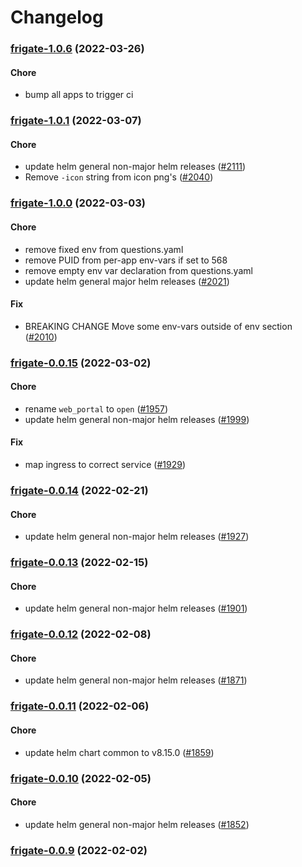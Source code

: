 # Changelog<br>


<a name="frigate-1.0.6"></a>
### [frigate-1.0.6](https://github.com/truecharts/apps/compare/frigate-1.0.5...frigate-1.0.6) (2022-03-26)

#### Chore

* bump all apps to trigger ci



<a name="frigate-1.0.1"></a>
### [frigate-1.0.1](https://github.com/truecharts/apps/compare/frigate-1.0.0...frigate-1.0.1) (2022-03-07)

#### Chore

* update helm general non-major helm releases ([#2111](https://github.com/truecharts/apps/issues/2111))
* Remove `-icon` string from icon png's ([#2040](https://github.com/truecharts/apps/issues/2040))



<a name="frigate-1.0.0"></a>
### [frigate-1.0.0](https://github.com/truecharts/apps/compare/frigate-0.0.15...frigate-1.0.0) (2022-03-03)

#### Chore

* remove fixed env from questions.yaml
* remove PUID from per-app env-vars if set to 568
* remove empty env var declaration from questions.yaml
* update helm general major helm releases ([#2021](https://github.com/truecharts/apps/issues/2021))

#### Fix

* BREAKING CHANGE Move some env-vars outside of env section ([#2010](https://github.com/truecharts/apps/issues/2010))



<a name="frigate-0.0.15"></a>
### [frigate-0.0.15](https://github.com/truecharts/apps/compare/frigate-0.0.14...frigate-0.0.15) (2022-03-02)

#### Chore

* rename `web_portal` to `open` ([#1957](https://github.com/truecharts/apps/issues/1957))
* update helm general non-major helm releases ([#1999](https://github.com/truecharts/apps/issues/1999))

#### Fix

* map ingress to correct service ([#1929](https://github.com/truecharts/apps/issues/1929))



<a name="frigate-0.0.14"></a>
### [frigate-0.0.14](https://github.com/truecharts/apps/compare/frigate-0.0.13...frigate-0.0.14) (2022-02-21)

#### Chore

* update helm general non-major helm releases ([#1927](https://github.com/truecharts/apps/issues/1927))



<a name="frigate-0.0.13"></a>
### [frigate-0.0.13](https://github.com/truecharts/apps/compare/frigate-0.0.12...frigate-0.0.13) (2022-02-15)

#### Chore

* update helm general non-major helm releases ([#1901](https://github.com/truecharts/apps/issues/1901))



<a name="frigate-0.0.12"></a>
### [frigate-0.0.12](https://github.com/truecharts/apps/compare/frigate-0.0.11...frigate-0.0.12) (2022-02-08)

#### Chore

* update helm general non-major helm releases ([#1871](https://github.com/truecharts/apps/issues/1871))



<a name="frigate-0.0.11"></a>
### [frigate-0.0.11](https://github.com/truecharts/apps/compare/frigate-0.0.10...frigate-0.0.11) (2022-02-06)

#### Chore

* update helm chart common to v8.15.0 ([#1859](https://github.com/truecharts/apps/issues/1859))



<a name="frigate-0.0.10"></a>
### [frigate-0.0.10](https://github.com/truecharts/apps/compare/frigate-0.0.9...frigate-0.0.10) (2022-02-05)

#### Chore

* update helm general non-major helm releases ([#1852](https://github.com/truecharts/apps/issues/1852))



<a name="frigate-0.0.9"></a>
### [frigate-0.0.9](https://github.com/truecharts/apps/compare/frigate-0.0.8...frigate-0.0.9) (2022-02-02)
